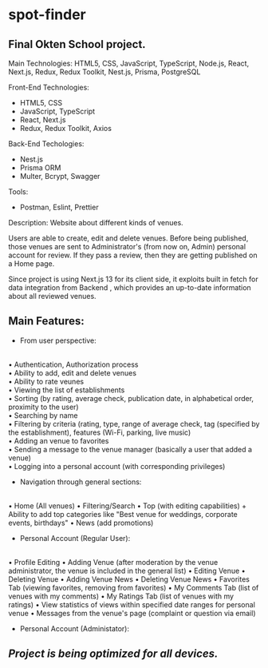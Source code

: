 # spot-finder

## Final Okten School project.

Main Technologies:
HTML5, CSS, JavaScript, TypeScript, Node.js, React, Next.js, Redux, Redux Toolkit, Nest.js, Prisma, PostgreSQL

Front-End Technologies:
- HTML5, CSS
- JavaScript, TypeScript
- React, Next.js
- Redux, Redux Toolkit, Axios

Back-End Techologies:
- Nest.js
- Prisma ORM
- Multer, Bcrypt, Swagger

Tools:
- Postman, Eslint, Prettier

Description:
Website about different kinds of venues. 

Users are able to create, edit and delete venues. Before being published, those venues are sent to Administrator's (from now on, Admin) personal account for review.
If they pass a review, then they are getting published on a Home page.

Since project is using Next.js 13 for its client side, it exploits built in fetch for data integration from Backend , which provides an up-to-date information about all reviewed venues.

## Main Features:

 - From user perspective:
 <br/>
    • Authentication, Authorization process
    <br/>
    • Ability to add, edit and delete venues
    <br/>
    • Ability to rate veunes
    <br/>
    • Viewing the list of establishments
    <br/>
    • Sorting (by rating, average check, publication date, in alphabetical order, proximity to the user)
    <br/>
    • Searching by name
    <br/>
    • Filtering by criteria (rating, type, range of average check, tag (specified by the establishment), features (Wi-Fi, parking, live music)
    <br/>
    • Adding an venue to favorites
    <br/>
    • Sending a message to the venue manager (basically a user that added a venue)
    <br/>
    • Logging into a personal account (with corresponding privileges)
    
- Navigation through general sections:
<br/>
    • Home (All venues)
    • Filtering/Search
    • Top (with editing capabilities) + Ability to add top categories like "Best venue for weddings, corporate events, birthdays"
    • News (add promotions)
    
- Personal Account (Regular User):
<br/>
    • Profile Editing
    • Adding Venue (after moderation by the venue administrator, the venue is included in the general list)
    • Editing Venue
    • Deleting Venue
    • Adding Venue News
    • Deleting Venue News
    • Favorites Tab (viewing favorites, removing from favorites)
    • My Comments Tab (list of venues with my comments)
    • My Ratings Tab (list of venues with my ratings)
    • View statistics of views within specified date ranges for personal venue
    • Messages from the venue's page (complaint or question via email)
    
- Personal Account (Administator):
    

## _Project is being optimized for all devices._
